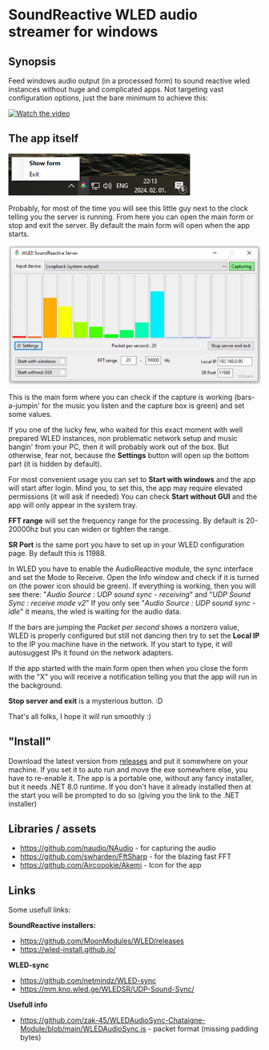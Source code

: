# SoundReactive WLED audio streamer for windows

## Synopsis

Feed windows audio output (in a processed form) to sound reactive wled instances without huge and complicated apps. Not targeting vast configuration options, just the bare minimum to achieve this:

[![Watch the video](https://img.youtube.com/vi/uMCMXIF_DOo/hqdefault.jpg)](https://www.youtube.com/embed/uMCMXIF_DOo)

## The app itself

![Main form](assets/Screenshots/SysTray.png)

Probably, for most of the time you will see this little guy next to the clock telling you the server is running. From here you can open the main form or stop and exit the server.
By default the main form will open when the app starts.

![Main form](assets/Screenshots/Screenshot_3.png)

This is the main form where you can check if the capture is working (bars-a-jumpin' for the music you listen and the capture box is green) and set some values.

If you one of the lucky few, who waited for this exact moment with well prepared WLED instances, non problematic network setup and music bangin' from your PC, then it will probably work out of the box. 
But otherwise, fear not, because the **Settings** button will open up the bottom part (it is hidden by default).

For most convenient usage you can set to **Start with windows** and the app will start after login. Mind you, to set this, the app may require elevated permissions (it will ask if needed)
You can check **Start without GUI** and the app will only appear in the system tray.

**FFT range** will set the frequency range for the processing. By default is 20-20000hz but you can widen or tighten the range.

**SR Port** is the same port you have to set up in your WLED configuration page. By default this is 11988.

In WLED you have to enable the AudioReactive module, the sync interface and set the Mode to Receive. Open the Info window and check if it is turned on (the power icon should be green). If everything is working, then you will see there: "*Audio Source : UDP sound sync - receiving*" and "*UDP Sound Sync : receive mode v2*"
If you only see "*Audio Source : UDP sound sync - idle*" it means, the wled is waiting for the audio data.

If the bars are jumping the *Packet per second* shows a nonzero value, WLED is properly configured but still not dancing then try to set the **Local IP** to the IP you machine have in the network. If you start to type, it will autosuggest IPs it found on the network adapters.

If the app started with the main form open then when you close the form with the "X" you will receive a notification telling you that the app will run in the background.

**Stop server and exit** is a mysterious button. :D

That's all folks, I hope it will run smoothly :)

## "Install"

Download the latest version from [releases](/releases) and put it somewhere on your machine. If you set it to auto run and move the exe somewhere else, you have to re-enable it.
The app is a portable one, without any fancy installer, but it needs .NET 8.0 runtime. If you don't have it already installed then at the start you will be prompted to do so (giving you the link to the .NET installer)

## Libraries / assets
- https://github.com/naudio/NAudio - for capturing the audio
- https://github.com/swharden/FftSharp - for the blazing fast FFT
- https://github.com/Aircoookie/Akemi - Icon for the app

## Links
Some usefull links:

**SoundReactive installers:**
- https://github.com/MoonModules/WLED/releases 
- https://wled-install.github.io/ 

**WLED-sync**
- https://github.com/netmindz/WLED-sync
- https://mm.kno.wled.ge/WLEDSR/UDP-Sound-Sync/

**Usefull info**
- https://github.com/zak-45/WLEDAudioSync-Chataigne-Module/blob/main/WLEDAudioSync.js - packet format (missing padding bytes)
